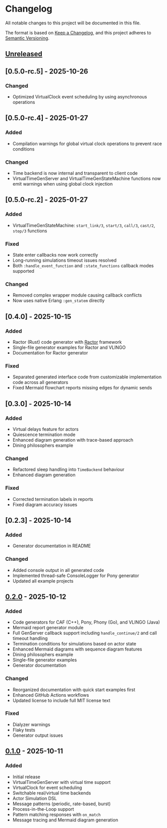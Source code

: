 # Changelog

All notable changes to this project will be documented in this file.

The format is based on [Keep a Changelog](https://keepachangelog.com/en/1.0.0/),
and this project adheres to
[Semantic Versioning](https://semver.org/spec/v2.0.0.html).

## [Unreleased]

## [0.5.0-rc.5] - 2025-10-26

### Changed

- Optimized VirtualClock event scheduling by using asynchronous operations

## [0.5.0-rc.4] - 2025-01-27

### Added

- Compilation warnings for global virtual clock operations to prevent race
  conditions

### Changed

- Time backend is now internal and transparent to client code
- VirtualTimeGenServer and VirtualTimeGenStateMachine functions now emit
  warnings when using global clock injection

## [0.5.0-rc.2] - 2025-01-27

### Added

- VirtualTimeGenStateMachine: `start_link/3`, `start/3`, `call/3`, `cast/2`,
  `stop/3` functions

### Fixed

- State enter callbacks now work correctly
- Long-running simulations timeout issues resolved
- Both `:handle_event_function` and `:state_functions` callback modes supported

### Changed

- Removed complex wrapper module causing callback conflicts
- Now uses native Erlang `:gen_statem` directly

## [0.4.0] - 2025-10-15

### Added

- Ractor (Rust) code generator with [Ractor](https://github.com/slawlor/ractor)
  framework
- Single-file generator examples for Ractor and VLINGO
- Documentation for Ractor generator

### Fixed

- Separated generated interface code from customizable implementation code
  across all generators
- Fixed Mermaid flowchart reports missing edges for dynamic sends

## [0.3.0] - 2025-10-14

### Added

- Virtual delays feature for actors
- Quiescence termination mode
- Enhanced diagram generation with trace-based approach
- Dining philosophers example

### Changed

- Refactored sleep handling into `TimeBackend` behaviour
- Enhanced diagram generation

### Fixed

- Corrected termination labels in reports
- Fixed diagram accuracy issues

## [0.2.3] - 2025-10-14

### Added

- Generator documentation in README

### Changed

- Added console output in all generated code
- Implemented thread-safe ConsoleLogger for Pony generator
- Updated all example projects

## [0.2.0] - 2025-10-12

### Added

- Code generators for CAF (C++), Pony, Phony (Go), and VLINGO (Java)
- Mermaid report generator module
- Full GenServer callback support including `handle_continue/2` and call timeout
  handling
- Termination conditions for simulations based on actor state
- Enhanced Mermaid diagrams with sequence diagram features
- Dining philosophers example
- Single-file generator examples
- Generator documentation

### Changed

- Reorganized documentation with quick start examples first
- Enhanced GitHub Actions workflows
- Updated license to include full MIT license text

### Fixed

- Dialyzer warnings
- Flaky tests
- Generator output issues

## [0.1.0] - 2025-10-11

### Added

- Initial release
- VirtualTimeGenServer with virtual time support
- VirtualClock for event scheduling
- Switchable real/virtual time backends
- Actor Simulation DSL
- Message patterns (periodic, rate-based, burst)
- Process-in-the-Loop support
- Pattern matching responses with `on_match`
- Message tracing and Mermaid diagram generation

[Unreleased]:
  https://github.com/d-led/gen_server_virtual_time/compare/v0.2.0...HEAD
[0.2.4]:
  https://github.com/d-led/gen_server_virtual_time/compare/v0.2.3...v0.2.4
[0.2.0]:
  https://github.com/d-led/gen_server_virtual_time/compare/v0.1.0...v0.2.0
[0.1.0]: https://github.com/d-led/gen_server_virtual_time/releases/tag/v0.1.0
